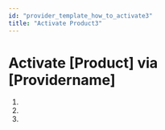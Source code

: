 ```yaml
---
id: "provider_template_how_to_activate3"
title: "Activate Product3"
---
```


# Activate [Product] via [Providername]

1. 
2. 
3. 

